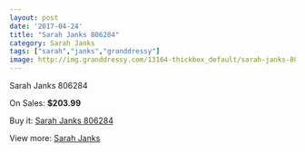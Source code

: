 ```yaml
---
layout: post
date: '2017-04-24'
title: "Sarah Janks 806284"
category: Sarah Janks
tags: ["sarah","janks","granddressy"]
image: http://img.granddressy.com/13164-thickbox_default/sarah-janks-806284.jpg
---
```

Sarah Janks 806284

On Sales: **$203.99**
<a href="https://www.granddressy.com/en/sarah-janks/12232-sarah-janks-806284.html"><amp-img layout="responsive" width="600" height="600" src="//img.granddressy.com/13164-thickbox_default/sarah-janks-806284.jpg" alt="Sarah Janks 806284 0" /></a>

Buy it: [Sarah Janks 806284](https://www.granddressy.com/en/sarah-janks/12232-sarah-janks-806284.html "Sarah Janks 806284")

View more: [Sarah Janks](https://www.granddressy.com/en/49-sarah-janks "Sarah Janks")